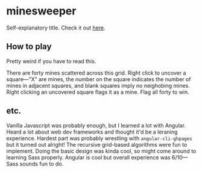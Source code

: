 # minesweeper
Self-explanatory title. Check it out [here](https://vishvak-ravi.github.io/minesweeper/).

## How to play
Pretty weird if you have to read this.

There are forty mines scattered across this grid. Right click to uncover a square—"X" are mines, the number on the square indicates the number of mines in adjacent squares, and blank squares imply no neighobing mines. Right clicking an uncovered square flags it as a mine. Flag all forty to win.


## etc.
Vanilla Javascript was probably enough, but I learned a lot with Angular. Heard a lot about web dev frameworks and thought it'd be a leraning experience. Hardest part was probably wrestling with ```angular-cli-ghpages``` but it turned out alright! The recursive grid-based algorithms were fun to implement. Doing the basic design was kinda cool, so might come around to learning Sass properly. Angular is cool but overall experience was 6/10—Sass sounds fun to do.